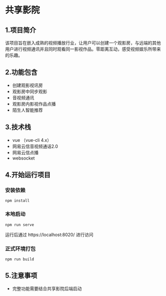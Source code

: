 # 共享影院

## 1.项目简介
该项目旨在嵌入成熟的视频播放行业，让用户可以创建一个观影房，与远端的其他用户进行视频通讯并且同时观看同一影视作品。零距离互动，感受视频娱乐所带来的乐趣。


## 2.功能包含

- 创建观影视讯房
- 观影房中同步观影
- 音视频通讯
- 观影房内影视作品点播
- 陌生人智能推荐

## 3.技术栈

- vue （vue-cli 4.x）
- 网易云信音视频通话2.0
- 网易云信点播
- websocket

## 4.开始运行项目

### 安装依赖

```
npm install
```

### 本地启动

```
npm run serve
```

运行后通过 https://localhost:8020/ 进行访问

### 正式环境打包

```
npm run build
```

## 5.注意事项

- 完整功能需要结合共享影院后端启动
